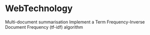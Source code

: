 # WebTechnology
Multi-document summarisation
Implement a Term Frequency-Inverse Document Frequency (tf-idf) algorithm
